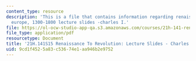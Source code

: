 ```yaml
---
content_type: resource
description: 'This is a file that contains information regarding renaissance to revolution:
  europe, 1300-1800 lecture slides -charles I.'
file: https://ol-ocw-studio-app-qa.s3.amazonaws.com/courses/21h-141-renaissance-to-revolution-europe-1300-1800-spring-2015/9cd1f4525a83c53674e1aa946b2e9752_MIT21H_141S15_Charles1.pdf
file_type: application/pdf
resourcetype: Document
title: '21H.141S15 Renaissance To Revolution: Lecture Slides - Charles I'
uid: 9cd1f452-5a83-c536-74e1-aa946b2e9752
---
```


